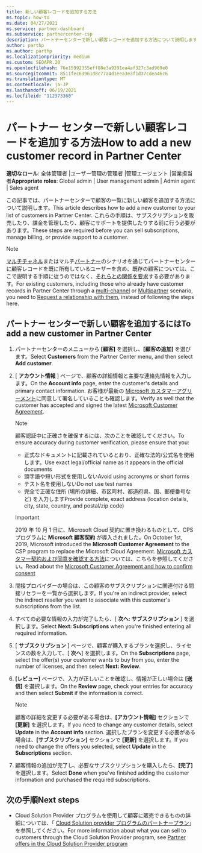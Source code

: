 ```yaml
---
title: 新しい顧客レコードを追加する方法
ms.topic: how-to
ms.date: 04/27/2021
ms.service: partner-dashboard
ms.subservice: partnercenter-csp
description: パートナーセンターで新しい顧客レコードを追加する方法について説明します。 その後、顧客のサブスクリプションを販売したり、請求を管理したり、カスタマーサポートを提供したりすることができます。
author: parthp
ms.author: parthp
ms.localizationpriority: medium
ms.custom: SEOAPR.20
ms.openlocfilehash: 76e15992355eff88e3a9391ea4af327c3ad969e0
ms.sourcegitcommit: 8511fec63961d8c77a4d1eea3e3f1d37cdea46c6
ms.translationtype: MT
ms.contentlocale: ja-JP
ms.lasthandoff: 06/19/2021
ms.locfileid: "112373360"
---
```

# <a name="how-to-add-a-new-customer-record-in-partner-center"></a><span data-ttu-id="7a890-104">パートナー センターで新しい顧客レコードを追加する方法</span><span class="sxs-lookup"><span data-stu-id="7a890-104">How to add a new customer record in Partner Center</span></span>

<span data-ttu-id="7a890-105">**適切なロール**: 全体管理者 |ユーザー管理の管理者 |管理エージェント |営業担当者</span><span class="sxs-lookup"><span data-stu-id="7a890-105">**Appropriate roles**: Global admin | User management admin | Admin agent | Sales agent</span></span>

<span data-ttu-id="7a890-106">この記事では、パートナーセンターで顧客の一覧に新しい顧客を追加する方法について説明します。</span><span class="sxs-lookup"><span data-stu-id="7a890-106">This article describes how to add a new customer to your list of customers in Partner Center.</span></span> <span data-ttu-id="7a890-107">これらの手順は、サブスクリプションを販売したり、課金を管理したり、顧客にサポートを提供したりする前に行う必要があります。</span><span class="sxs-lookup"><span data-stu-id="7a890-107">These steps are required before you can sell subscriptions, manage billing, or provide support to a customer.</span></span>

>[!NOTE]
><span data-ttu-id="7a890-108">[マルチチャネル](multichannel.md)またはマルチ[パートナー](multipartner.md)のシナリオを通じてパートナーセンターに顧客レコードを既に所有しているユーザーを含め、既存の顧客については、ここで説明する手順に従うのではなく、[それらとの関係を要求](request-a-relationship-with-a-customer.md)する必要があります。</span><span class="sxs-lookup"><span data-stu-id="7a890-108">For existing customers, including those who already have customer records in Partner Center through a [multi-channel](multichannel.md) or [Multipartner](multipartner.md) scenario, you need to [Request a relationship with them](request-a-relationship-with-a-customer.md), instead of following the steps here.</span></span>

## <a name="to-add-a-new-customer-in-partner-center"></a><span data-ttu-id="7a890-109">パートナー センターで新しい顧客を追加するには</span><span class="sxs-lookup"><span data-stu-id="7a890-109">To add a new customer in Partner Center</span></span>

1. <span data-ttu-id="7a890-110">パートナーセンターのメニューから **[顧客]** を選択し、**[顧客の追加]** を選びます。</span><span class="sxs-lookup"><span data-stu-id="7a890-110">Select **Customers** from the Partner Center menu, and then select **Add customer**.</span></span>

2. <span data-ttu-id="7a890-111">[ **アカウント情報** ] ページで、顧客の詳細情報と主要な連絡先情報を入力します。</span><span class="sxs-lookup"><span data-stu-id="7a890-111">On the **Account info** page, enter the customer's details and primary contact information.</span></span> <span data-ttu-id="7a890-112">お客様が最新の [Microsoft カスタマーアグリーメント](agreements.md)に同意して署名していることも確認します。</span><span class="sxs-lookup"><span data-stu-id="7a890-112">Verify as well that the customer has accepted and signed the latest [Microsoft Customer Agreement](agreements.md).</span></span>

   >[!NOTE]
   >
   ><span data-ttu-id="7a890-113">顧客認証中に正確さを確保するには、次のことを確認してください。</span><span class="sxs-lookup"><span data-stu-id="7a890-113">To ensure accuracy during customer verification, please ensure that you:</span></span>
   >
   >- <span data-ttu-id="7a890-114">正式なドキュメントに記載されているとおり、正確な法的/公式名を使用します。</span><span class="sxs-lookup"><span data-stu-id="7a890-114">Use exact legal/official name as it appears in the official documents</span></span>
   >- <span data-ttu-id="7a890-115">頭字語や短い形式を使用しない</span><span class="sxs-lookup"><span data-stu-id="7a890-115">Avoid using acronyms or short forms</span></span>
   >- <span data-ttu-id="7a890-116">テスト名を使用しない</span><span class="sxs-lookup"><span data-stu-id="7a890-116">Do not use test names</span></span>
   >- <span data-ttu-id="7a890-117">完全で正確な住所 (場所の詳細、市区町村、都道府県、国、郵便番号など) を入力します</span><span class="sxs-lookup"><span data-stu-id="7a890-117">Provide complete, exact address (location details, city, state, country, and postal/zip code)</span></span>

   >[!IMPORTANT]
   > <span data-ttu-id="7a890-118">2019 年 10 月 1 日に、Microsoft Cloud 契約に置き換わるものとして、CPS プログラムに **Microsoft 顧客契約** が導入されました。</span><span class="sxs-lookup"><span data-stu-id="7a890-118">On October 1st, 2019, Microsoft introduced the **Microsoft Customer Agreement** to the CSP program to replace the Microsoft Cloud Agreement.</span></span> <span data-ttu-id="7a890-119">[Microsoft カスタマー契約および同意を確認する方法](confirm-customer-agreement.md)については、こちらを参照してください。</span><span class="sxs-lookup"><span data-stu-id="7a890-119">Read about the [Microsoft Customer Agreement and how to confirm consent](confirm-customer-agreement.md)</span></span>
  
3. <span data-ttu-id="7a890-120">間接プロバイダーの場合は、この顧客のサブスクリプションに関連付ける間接リセラーを一覧から選択します。</span><span class="sxs-lookup"><span data-stu-id="7a890-120">If you're an indirect provider, select the indirect reseller you want to associate with this customer's subscriptions from the list.</span></span>

4. <span data-ttu-id="7a890-121">すべての必要な情報の入力が完了したら、[ **次へ: サブスクリプション** ] を選択します。</span><span class="sxs-lookup"><span data-stu-id="7a890-121">Select **Next: Subscriptions** when you're finished entering all required information.</span></span>

5. <span data-ttu-id="7a890-122">[ **サブスクリプション** ] ページで、顧客が購入するプランを選択し、ライセンスの数を入力して、[ **次へ**] を選択します。</span><span class="sxs-lookup"><span data-stu-id="7a890-122">On the **Subscriptions** page, select the offer(s) your customer wants to buy from you, enter the number of licenses, and then select **Next: Review**.</span></span>

6. <span data-ttu-id="7a890-123">**[レビュー]** ページで、入力が正しいことを確認し、情報が正しい場合は **[送信]** を選択します。</span><span class="sxs-lookup"><span data-stu-id="7a890-123">On the **Review** page, check your entries for accuracy and then select **Submit** if the information is correct.</span></span>

   >[!NOTE]
   ><span data-ttu-id="7a890-124">顧客の詳細を変更する必要がある場合は、**[アカウント情報]** セクションで **[更新]** を選択します。</span><span class="sxs-lookup"><span data-stu-id="7a890-124">If you need to change any customer details, select **Update** in the **Account info** section.</span></span> <span data-ttu-id="7a890-125">選択したプランを変更する必要がある場合は、**[サブスクリプション]** セクションで **[更新]** を選択します。</span><span class="sxs-lookup"><span data-stu-id="7a890-125">If you need to change the offers you selected, select **Update** in the **Subscriptions** section.</span></span>

7. <span data-ttu-id="7a890-126">顧客情報の追加が完了し、必要なサブスクリプションを購入したら、**[完了]** を選択します。</span><span class="sxs-lookup"><span data-stu-id="7a890-126">Select **Done** when you've finished adding the customer information and purchased the required subscriptions.</span></span>

## <a name="next-steps"></a><span data-ttu-id="7a890-127">次の手順</span><span class="sxs-lookup"><span data-stu-id="7a890-127">Next steps</span></span>

- <span data-ttu-id="7a890-128">Cloud Solution Provider プログラムを使用して顧客に販売できるものの詳細については、「 [Cloud Solution provider プログラムのパートナープラン](csp-offers.md)」を参照してください。</span><span class="sxs-lookup"><span data-stu-id="7a890-128">For more information about what you can sell to customers through the Cloud Solution Provider program, see [Partner offers in the Cloud Solution Provider program](csp-offers.md)</span></span>


